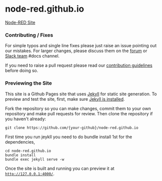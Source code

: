 node-red.github.io
==================

[Node-RED Site](http://nodered.org)

### Contributing / Fixes

For simple typos and single line fixes please just raise an issue pointing out
our mistakes. For larger changes, please discuss them on the [forum](https://discourse.nodered.org) or [Slack team](http://nodered.org/slack/) #docs channel.

If you need to raise a pull request please read our
[contribution guidelines](https://github.com/node-red/node-red/blob/master/CONTRIBUTING.md)
before doing so.

### Previewing the Site
This site is a Github Pages site that uses [Jekyll](https://github.com/jekyll/jekyll) for static site generation.  To preview and test the site, first, make sure [Jekyll is installed](https://jekyllrb.com/docs/installation/).

Fork the repository so you can make changes, commit them to your own repository and make pull requests for review.  Then clone the repository if you haven't already:

    git clone https://github.com/{your-github}/node-red.github.io

First time you run jeykll you need to do bundle install 1st for the dependencies,

    cd node-red.github.io
    bundle install
    bundle exec jekyll serve -w

Once the site is built and running you can preview it at [`http://127.0.0.1:4000/`](http://127.0.0.1:4000/).
